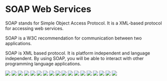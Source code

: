 # SOAP Web Services
SOAP stands for Simple Object Access Protocol. It is a XML-based protocol for accessing web services.

SOAP is a W3C recommendation for communication between two applications.

SOAP is XML based protocol. It is platform independent and language independent. By using SOAP, you will be able to interact with other programming language applications.

![](/screenshots/Service1.png)
![](/screenshots/Service2.png)
![](/screenshots/Service3.png)
![](/screenshots/Service4.png)
![](/screenshots/Service5.png)
![](/screenshots/Service6.png)
![](/screenshots/Service7.png)
![](/screenshots/Service8.png)
![](/screenshots/Service9.png)
![](/screenshots/Service10.png)
![](/screenshots/Service11.png)
![](/screenshots/Service12.png)
![](/screenshots/Service13.png)
![](/screenshots/Service14.png)
![](/screenshots/Service15.png)
![](/screenshots/Service16.png)
![](/screenshots/Service17.png)
![](/screenshots/Service18.png)
